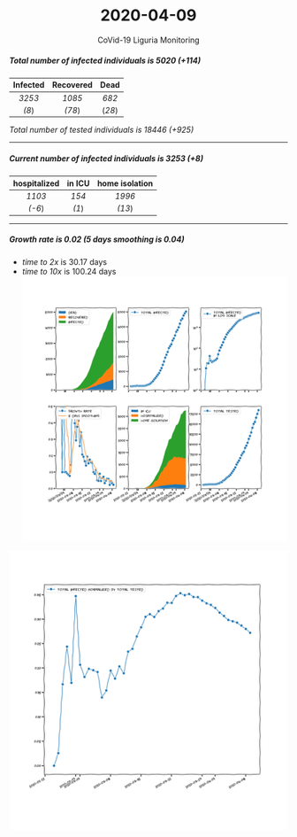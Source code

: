 <div align='center'>

# 2020-04-09
CoVid-19 Liguria Monitoring
</div>

##### Total number of infected individuals is 5020 (+114)
Infected | Recovered | Dead
:---: | :---: | :---:
*3253* | *1085* | *682*
*(8*) | *(78*) | (*28*)

*Total number of tested individuals is 18446 (+925)*
***
##### Current number of infected individuals is 3253 (+8)
hospitalized | in ICU | home isolation
:---: | :---: | :---:
*1103* |*154* |*1996*
*(-6*) |*(1*) |*(13*)
***
##### Growth rate is 0.02 (5 days smoothing is 0.04)
- *time to 2x* is 30.17 days
- *time to 10x* is 100.24 days
![stats][stats]

![infected_normalized][infected_normalized]

[stats]: stats_Liguria.png
[infected_normalized]: infected_normalized_Liguria.png
